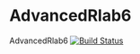 # AdvancedRlab6
AdvancedRlab6
[![Build Status](https://travis-ci.com/Eleftheria94/AdvancedRlab6.svg?branch=master)](https://travis-ci.com/Eleftheria94/AdvancedRlab6)